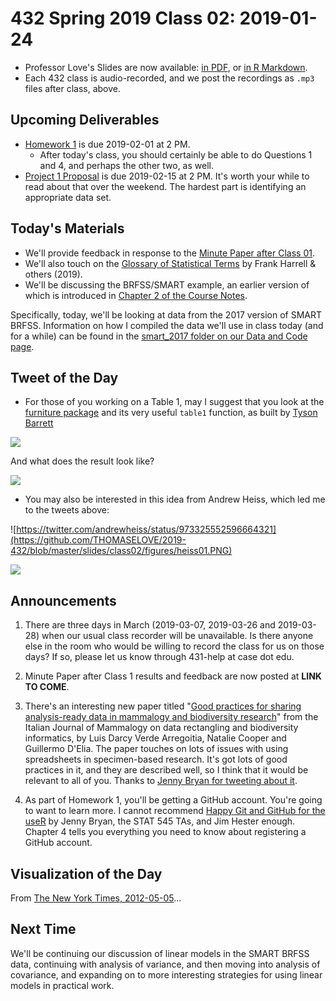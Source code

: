 # 432 Spring 2019 Class 02: 2019-01-24

- Professor Love's Slides are now available: [in PDF](https://github.com/THOMASELOVE/2019-432/blob/master/slides/class02/432_2019_slides02.pdf), or [in R Markdown](https://github.com/THOMASELOVE/2019-432/blob/master/slides/class02/432_2019_slides02.Rmd). 
- Each 432 class is audio-recorded, and we post the recordings as `.mp3` files after class, above.

## Upcoming Deliverables

- [Homework 1](https://github.com/THOMASELOVE/2019-432/tree/master/homework) is due 2019-02-01 at 2 PM.
    - After today's class, you should certainly be able to do Questions 1 and 4, and perhaps the other two, as well.
- [Project 1 Proposal](https://github.com/THOMASELOVE/2019-432/tree/master/projects) is due 2019-02-15 at 2 PM. It's worth your while to read about that over the weekend. The hardest part is identifying an appropriate data set.

## Today's Materials

- We'll provide feedback in response to the [Minute Paper after Class 01](http://bit.ly/432-2019-minute01).
- We'll also touch on the [Glossary of Statistical Terms](http://hbiostat.org/doc/glossary.pdf) by Frank Harrell & others (2019). 
- We'll be discussing the BRFSS/SMART example, an earlier version of which is introduced in [Chapter 2 of the Course Notes](https://thomaselove.github.io/2019-432-book/linear-regression-on-a-small-smart-data-set.html).

Specifically, today, we'll be looking at data from the 2017 version of SMART BRFSS. Information on how I compiled the data we'll use in class today (and for a while) can be found in the [smart_2017 folder on our Data and Code page](https://github.com/THOMASELOVE/2019-432/tree/master/data-and-code/smart_2017). 

## Tweet of the Day

- For those of you working on a Table 1, may I suggest that you look at the [furniture package](https://github.com/TysonStanley/furniture) and its very useful `table1` function, as built by [Tyson Barrett](https://twitter.com/healthandstats/status/975065472331792384)

![](https://github.com/THOMASELOVE/2019-432/blob/master/slides/class02/figures/tyson02.PNG)

And what does the result look like?

![](https://github.com/THOMASELOVE/2019-432/blob/master/slides/class02/figures/tyson01.PNG)

- You may also be interested in this idea from Andrew Heiss, which led me to the tweets above:

![https://twitter.com/andrewheiss/status/973325552596664321](https://github.com/THOMASELOVE/2019-432/blob/master/slides/class02/figures/heiss01.PNG)

![](https://github.com/THOMASELOVE/2019-432/blob/master/slides/class02/figures/heiss02.PNG)

## Announcements

1. There are three days in March (2019-03-07, 2019-03-26 and 2019-03-28) when our usual class recorder will be unavailable. Is there anyone else in the room who would be willing to record the class for us on those days? If so, please let us know through 431-help at case dot edu.

2. Minute Paper after Class 1 results and feedback are now posted at **LINK TO COME**.

3. There's an interesting new paper titled "[Good practices for sharing analysis-ready data in mammalogy and biodiversity research](https://t.co/ZvgdSwcukw)" from the Italian Journal of Mammalogy on data rectangling and biodiversity informatics, by Luis Darcy Verde Arregoitia, Natalie Cooper and Guillermo D'Elia. The paper touches on lots of issues with using spreadsheets in specimen-based research. It's got lots of good practices in it, and they are described well, so I think that it would be relevant to all of you. Thanks to [Jenny Bryan for tweeting about it](https://twitter.com/JennyBryan/status/1088183942614724608).

4. As part of Homework 1, you'll be getting a GitHub account. You're going to want to learn more. I cannot recommend [Happy Git and GitHub for the useR](https://happygitwithr.com/) by Jenny Bryan, the STAT 545 TAs, and Jim Hester enough. Chapter 4 tells you everything you need to know about registering a GitHub account.

## Visualization of the Day

From [The New York Times, 2012-05-05](https://archive.nytimes.com/www.nytimes.com/interactive/2012/05/05/sports/baseball/mariano-rivera-and-his-peers.html?ref=baseball)...


## Next Time

We'll be continuing our discussion of linear models in the SMART BRFSS data, continuing with analysis of variance, and then moving into analysis of covariance, and expanding on to more interesting strategies for using linear models in practical work.
